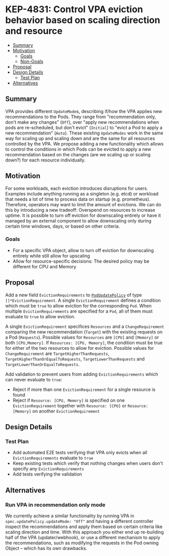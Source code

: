 # KEP-4831: Control VPA eviction behavior based on scaling direction and resource

<!-- toc -->
- [Summary](#summary)
- [Motivation](#motivation)
   - [Goals](#goals)
   - [Non-Goals](#non-goals)
- [Proposal](#proposal)
- [Design Details](#design-details)
   - [Test Plan](#test-plan)
- [Alternatives](#alternatives)
<!-- /toc -->

## Summary
VPA provides different `UpdateMode`s, describing if/how the VPA applies new recommendations to the Pods. They range from "recommendation only, don't make any changes" (`Off`), over "apply new recommendations when pods are re-scheduled, but don't evict" (`Initial`) to "evict a Pod to apply a new recommendation" (`Auto`). These existing `UpdateModes` work in the same way for scaling up and scaling down and are the same for all resources controlled by the VPA. We propose adding a new functionality which allows to control the conditions in which Pods can be evicted to apply a new recommendation based on the changes (are we scaling up or scaling down?) for each resource individually.

## Motivation
For some workloads, each eviction introduces disruptions for users. Examples include anything running as a singleton (e.g. etcd) or workload that needs a lot of time to process data on startup (e.g. prometheus). Therefore, operators may want to limit the amount of evictions. We can do this by introducing a new tradeoff: Overspend on resources to increase uptime. It is possible to turn off eviction for downscaling entirely or have it managed by an external component to allow downscaling only during certain time windows, days, or based on other criteria.

### Goals
* For a specific VPA object, allow to turn off eviction for downscaling entirely while still allow for upscaling
* Allow for resource-specific decisions: The desired policy may be different for CPU and Memory

## Proposal
Add a new field `EvictionRequirements` to [`PodUpdatePolicy`](https://github.com/kubernetes/autoscaler/blob/2f4385b72e304216cf745893747da45ef314898f/vertical-pod-autoscaler/pkg/apis/autoscaling.k8s.io/v1/types.go#L109) of type `[]*EvictionRequirement`. A single `EvictionRequirement` defines a condition which must be `true` to allow eviction for the corresponding `Pod`. When multiple `EvictionRequirements` are specified for a `Pod`, all of them must evaluate to `true` to allow eviction.

A single `EvictionRequirement` specifices `Resources` and a `ChangeRequirement` comparing the new recommendation (`Target`) with the existing requests on a Pod (`Requests`). Possible values for `Resources` are `[CPU]` and `[Memory]` or both `[CPU,Memory]`. If `Resources: [CPU, Memory]`, the condition must be true for either of the two resources to allow for eviction. Possible values for `ChangeRequirement` are `TargetHigherThanRequests`, `TargetHigherThanOrEqualToRequests`, `TargetLowerThanRequests` and `TargetLowerThanOrEqualToRequests`.

Add validation to prevent users from adding `EvictionRequirements` which can never evaluate to `true`:
* Reject if more than one `EvictionRequirement` for a single resource is found
* Reject if `Resource: [CPU, Memory]` is specified on one `EvictionRequirement` together with `Resource: [CPU]` or `Resource: [Memory]` on another `EvictionRequirement`

## Design Details
### Test Plan
* Add automated E2E tests verifying that VPA only evicts when all `EvictionRequirements` evaluate to `true`
* Keep existing tests which verify that nothing changes when users don't specify any `EvictionRequirements`
* Add tests verifying the validation

## Alternatives
### Run VPA in recommendation only mode
We currently achieve a similar functionality by running VPA in `spec.updatePolicy.updateMode: "Off"` and having a different controller inspect the recommendations and apply them based on certain criteria like scaling direction and time.
With this approach you either end up re-building half of the VPA (updater/webhook), or use a different mechanism to apply the recommendations, such as modifying the requests in the Pod owning Object – which has its own drawbacks.
